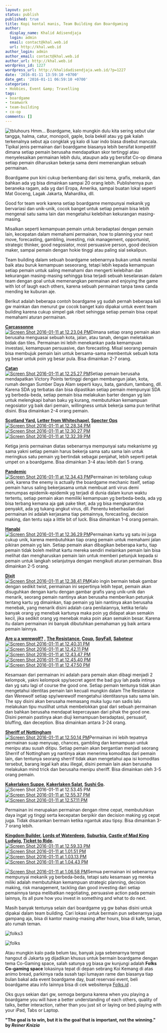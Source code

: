 ```yaml
---
layout: post
status: publish
published: true
title: Kopi kental manis, Team Building dan Boardgaming
author:
  display_name: Khalid Adisendjaja
  login: admin
  email: contact@khal.web.id
  url: http://khal.web.id
author_login: admin
author_email: contact@khal.web.id
author_url: http://khal.web.id
wordpress_id: 1227
wordpress_url: http://khalidadisendjaja.web.id/?p=1227
date: '2016-01-11 13:59:10 +0700'
date_gmt: '2016-01-11 06:59:10 +0700'
categories:
- Hobbies, Event &amp; Travelling
tags:
- boardgame
- teamwork
- team-building
- co-op
comments: []
---
```

![tbluhours](/images/tbluhours.jpg) Hmm... Boardgame, kalo mungkin dulu kita sering sebut ular tangga, halma, catur, monopoli, gaple, bola bekél atau yg gak kalah terkenalnya sebut aja congklak yg kalo di luar indo biasa disebut mancala. Tipikal jenis permainan dari boardgame biasanya lebih bersifat kompetitif dimana setiap pemain berusaha mendapatkan skor tertinggi atau menyelesaikan permainan lebih dulu, ataupun ada yg bersifat Co-op dimana setiap pemain diharuskan bekerja sama demi memenangkan sebuah permainan.

Boardgame pun kini cukup berkembang dari sisi tema, grafis, mekanik, dan bahkan ada yg bisa dimainkan sampai 20 orang lebih. Publishernya pun beraneka ragam, ada yg dari Eropa, Amerika, sampai buatan lokal seperti Mat Goceng, Lagak Jakarta, Mahardika, dll.

Good for team work karena setiap boardgame mempunyai mekanik yg bervariasi dan unik-unik, cocok banget untuk setiap pemain bisa lebih mengenal satu sama lain dan mengetahui kelebihan kekurangan masing-masing.

Misalkan seperti kemampuan pemain untuk beradaptasi dengan pemain lain, kecepatan dalam memahami permainan, how to planning your next move, forecasting, gambling, investing, risk management, opportunist, strategic thinker, good negosiator, most persuasive person, good decision maker, sampai pemain dengan hokie tinggi atau paling sial sekalipun.

Team building dalam sebuah boardgame sebenarnya bukan untuk menilai baik atau buruk kemampuan seseorang, tetapi lebih kepada kemampuan setiap pemain untuk saling memahami dan mengerti kelebihan dan kekurangan masing-masing sehingga bisa terjadi sebuah keselarasan dalam team dengan goal untuk memenangkan permainan and enjoying the game with lot of laugh each others, karena sebuah permainan tanpa tawa canda mending ke kuburan aje.

Berikut adalah beberapa contoh boardgame yg sudah pernah beberapa kali gw mainkan dan menurut gw cocok banget kalo dipakai untuk event team building karena cukup simpel gak ribet sehingga setiap pemain bisa cepat memahami aturan permainan.

**[Carcassonne](https://boardgamegeek.com/boardgame/822/carcassonne)**  
[![Screen Shot 2016-01-11 at 12.23.04 PM](/images/Screen-Shot-2016-01-11-at-12.23.04-PM.png)](https://boardgamegeek.com/boardgame/822/carcassonne)Dimana setiap orang pemain akan berusaha menguasai sebuah kota, jalan, atau tanah, dengan meletakkan bidak dan tiles. Permainan ini lebih menekankan pada kemampuan investasi, kemampuan persuasive, dan forecasting. Misal seorang pemain bisa membujuk pemain lain untuk bersama-sama membentuk sebuah kota yg besar untuk poin yg besar pula. Bisa dimainkan 2-7 orang.

**[Catan](https://boardgamegeek.com/boardgame/13/catan)**  
[![Screen Shot 2016-01-11 at 12.25.27 PM](/images/Screen-Shot-2016-01-11-at-12.25.27-PM.png)](https://boardgamegeek.com/boardgame/13/catan)Setiap pemain berusaha mendapatkan Victory Points tertinggi dengan membangun jalan, kota, rumah dengan Sumber Daya Alam seperti kayu, bata, gandum, tambang, dll. Karena SDA yg terbatas dan bisa dipastikan setiap pemain mempunyai SDA yg berbeda-beda, setiap pemain bisa melakukan barter dengan yg lain untuk melengkapi bahan baku yg kurang, membutuhkan kemampuan negosiator yg baik dari pemain, willingness untuk bekerja sama pun terlihat disini. Bisa dimainkan 2-4 orang pemain.

**[Scotland Yard](https://boardgamegeek.com/boardgame/148740/scotland-yard-master), [Letter from Whitechapel](https://boardgamegeek.com/boardgame/59959/letters-whitechapel), [Specter Ops](https://boardgamegeek.com/boardgame/155624/specter-ops)**  
[![Screen Shot 2016-01-11 at 12.28.34 PM](/images/Screen-Shot-2016-01-11-at-12.28.34-PM.png)](https://boardgamegeek.com/boardgame/148740/scotland-yard-master)[![Screen Shot 2016-01-11 at 12.30.27 PM](/images/Screen-Shot-2016-01-11-at-12.30.27-PM.png)](https://boardgamegeek.com/boardgame/59959/letters-whitechapel)[![Screen Shot 2016-01-11 at 12.32.39 PM](/images/Screen-Shot-2016-01-11-at-12.32.39-PM.png)](https://boardgamegeek.com/boardgame/155624/specter-ops)

Ketiga jenis permainan diatas sebenarnya mempunyai satu mekanisme yg sama yakni setiap pemain harus bekerja sama satu sama lain untuk meringkus satu pemain yg bertindak sebagai penjahat, lebih seperti petak umpet on a boardgame. Bisa dimainkan 3-4 atau lebih dari 5 orang.

**[Pandemic](https://boardgamegeek.com/boardgame/30549/pandemic)**  
[![Screen Shot 2016-01-11 at 12.34.43 PM](/images/Screen-Shot-2016-01-11-at-12.34.43-PM.png)](https://boardgamegeek.com/boardgame/30549/pandemic)Permainan ini terbilang cukup unik, karena the enemy is actually the boardgame mechanic itself, setiap pemain harus saling bekerjasama untuk membuat anti virus demi menumpas epidemik-epidemik yg terjadi di dunia dalam kurun waktu tertentu, setiap pemain akan memiliki kemampuan yg berbeda-beda, ada yg bisa terbang kemana aja gak pake tiket, ada yg bisa mengkarantina penyakit, ada yg tukang angkut virus, dll. Penentu keberhasilan dari permainan ini adalah kerjasama tiap pemainnya, forecasting, decision making, dan tentu saja a little bit of luck. Bisa dimainkan 1-4 orang pemain.

**[Hanabi](https://boardgamegeek.com/boardgame/98778/hanabi)**  
[![Screen Shot 2016-01-11 at 12.36.29 PM](/images/Screen-Shot-2016-01-11-at-12.36.29-PM.png)](https://boardgamegeek.com/boardgame/98778/hanabi)Permainan kartu yg satu ini juga cukup unik, karena membutuhkan tiap orang pemain untuk memahami jalan pikiran pemain yg lain. Setiap pemain akan dibagikan beberapa kartu, tiap pemain tidak boleh melihat kartu mereka sendiri melainkan pemain lain bisa melihat dan mengharuskan pemain lain untuk memberi petunjuk kepada si pemain untuk langkah selanjutnya dengan mengikuti aturan permainan. Bisa dimainkan 2-5 orang.

**[Dixit](https://boardgamegeek.com/boardgame/39856/dixit)**  
[![Screen Shot 2016-01-11 at 12.38.41 PM](/images/Screen-Shot-2016-01-11-at-12.38.41-PM.png)](https://boardgamegeek.com/boardgame/39856/dixit)Kalo ingin bermain tebak gambar dengan sedikit twist, permainan ini sepertinya lebih tepat, pemain akan disuguhkan dengan kartu dengan gambar grafis yang unik-unik dan menarik, seorang pemain nantinya akan berusaha memberikan petunjuk tentang kartu yg dimainkan, tiap pemain yg lain nantinya akan berusaha menebak, yang menarik disini adalah cara penilaiannya, ketika terlalu banyak orang yg menebak kartunya maka poin yg didapat akan semakin kecil, jika sedikit orang yg menebak maka poin akan semakin besar. Karena itu dalam permainan ini banyak dibutuhkan pemahaman yg baik antara pemain lainnya.

**[Are u a werewolf?](https://boardgamegeek.com/boardgame/925/werewolf) , [The Resistance](https://boardgamegeek.com/boardgame/41114/resistance), [Coup](https://boardgamegeek.com/boardgame/131357/coup), [SpyFall](https://boardgamegeek.com/boardgame/166384/spyfall), [Saboteur](https://boardgamegeek.com/boardgame/9220/saboteur)**  
[![Screen Shot 2016-01-11 at 12.40.31 PM](/images/Screen-Shot-2016-01-11-at-12.40.31-PM.png)](https://boardgamegeek.com/boardgame/925/werewolf)[![Screen Shot 2016-01-11 at 12.42.11 PM](/images/Screen-Shot-2016-01-11-at-12.42.11-PM.png)](https://boardgamegeek.com/boardgame/41114/resistance)[![Screen Shot 2016-01-11 at 12.43.47 PM](/images/Screen-Shot-2016-01-11-at-12.43.47-PM.png)](https://boardgamegeek.com/boardgame/131357/coup)[![Screen Shot 2016-01-11 at 12.45.40 PM](/images/Screen-Shot-2016-01-11-at-12.45.40-PM.png)](https://boardgamegeek.com/boardgame/166384/spyfall)[![Screen Shot 2016-01-11 at 12.47.50 PM](/images/Screen-Shot-2016-01-11-at-12.47.50-PM.png)](https://boardgamegeek.com/boardgame/9220/saboteur)

Kesamaan dari permainan ini adalah para pemain akan dibagi menjadi 2 kelompok, yakni kelompok spy/secret agent the bad guy lah pada intinya dan yg satu lagi of course the good one. Setiap pemain tentunya tidak akan mengetahui identitas pemain lain kecuali mungkin dalam The Resistance dan Werewolf setiap spy/werewolf mengetahui identitasnya satu sama lain. The spy disini akan berusaha memasang muka lugu nan sadis lalu melakukan tipu muslihat untuk membelokkan goal dari sebuah permainan dan bahkan berusaha mendapat kepercayaan dari pihak the good one. Disini pemain pastinya akan diuji kemampuan beradaptasi, persuasif, bluffing, dan deception. Bisa dimainkan antara 3-24 orang.

**[Sheriff of Nottingham](https://boardgamegeek.com/boardgame/157969/sheriff-nottingham)**  
[![Screen Shot 2016-01-11 at 12.50.14 PM](/images/Screen-Shot-2016-01-11-at-12.50.14-PM.png)](https://boardgamegeek.com/boardgame/157969/sheriff-nottingham)Permainan ini lebih tepatnya permainan suap menyuap, chances, gambling dan kemampuan untuk menipu atau susah ditipu. Setiap pemain akan bergantian menjadi seorang Sherrif of Nottingham yg nantinya akan menerima komoditas dari pemain lain, dan tentunya seorang sherrif tidak akan mengetahui apa isi komoditas tersebut, barang legal kah atau illegal, disini pemain lain akan berusaha melakukan mind trick dan berusaha menipu sheriff. Bisa dimainkan oleh 3-5 orang pemain.

**[Kakerlaken Suppe](https://boardgamegeek.com/boardgame/38391/kakerlakensuppe), [Kakerlaken Salat](https://boardgamegeek.com/boardgame/32341/cockroach-salad), [Sushi Go](https://boardgamegeek.com/boardgame/133473/sushi-go).**  
![Screen Shot 2016-01-11 at 12.53.45 PM](/images/Screen-Shot-2016-01-11-at-12.53.45-PM.png) [![Screen Shot 2016-01-11 at 12.55.37 PM](/images/Screen-Shot-2016-01-11-at-12.55.37-PM.png)](https://boardgamegeek.com/boardgame/32341/cockroach-salad) [![Screen Shot 2016-01-11 at 12.57.11 PM](/images/Screen-Shot-2016-01-11-at-12.57.11-PM.png)](https://boardgamegeek.com/boardgame/133473/sushi-go)

Permainan ini merupakan permainan dengan ritme cepat, membutuhkan daya ingat yg tinggi serta kecepatan berpikir dan decision making yg cepat juga. Tidak disarankan bermain ketika ngantuk atau tipsy. Bisa dimainkan 3-7 orang lebih.

**[Kingdom Builder](https://boardgamegeek.com/boardgame/107529/kingdom-builder), [Lords of Waterdeep](https://boardgamegeek.com/boardgame/110327/lords-waterdeep), [Suburbia](https://boardgamegeek.com/boardgame/123260/suburbia), [Castle of Mad King Ludwig](https://boardgamegeek.com/boardgame/155426/castles-mad-king-ludwig), [Ticket to Ride](https://boardgamegeek.com/boardgame/9209/ticket-ride).**  
[![Screen Shot 2016-01-11 at 12.59.33 PM](/images/Screen-Shot-2016-01-11-at-12.59.33-PM.png)](https://boardgamegeek.com/boardgame/107529/kingdom-builder) [![Screen Shot 2016-01-11 at 1.01.51 PM](/images/Screen-Shot-2016-01-11-at-1.01.51-PM.png)](https://boardgamegeek.com/boardgame/110327/lords-waterdeep) [![Screen Shot 2016-01-11 at 1.03.13 PM](/images/Screen-Shot-2016-01-11-at-1.03.13-PM.png)](https://boardgamegeek.com/boardgame/123260/suburbia) [![Screen Shot 2016-01-11 at 1.04.43 PM](/images/Screen-Shot-2016-01-11-at-1.04.43-PM.png)](https://boardgamegeek.com/boardgame/155426/castles-mad-king-ludwig)

[![Screen Shot 2016-01-11 at 1.06.58 PM](/images/Screen-Shot-2016-01-11-at-1.06.58-PM.png)](https://boardgamegeek.com/boardgame/9209/ticket-ride)Semua permainan ini sebenarnya mempunyai mekanik yg berbeda-beda, tetapi satu kesamaan yg mereka miliki adalah membutuhkan kemampuan strategic planning, decision making, risk management, tackling dan good investing dari setiap pemainnya tanpa melibatkan negotiating, persuasive action pada pemain lainnya, its all pure how you invest in something and what to do next.

Masih banyak tentunya selain dari boardgame yg gw bahas disini untuk dipakai dalam team building. Cari lokasi untuk bermain pun sebenarnya juga gampang aja, bisa di kantor masing-masing after hours, bisa di kafe, taman, ato rumah teman.

![folks3](/images/folks3.jpg)

![folks](/images/folks.jpg)

Atau mungkin kalo pada belum tau, banyak juga sebenarnya tempat hangout di Jakarta yg dijadikan khusus untuk bermain boardgame dengan tema Co-Gaming space, salah satunya yg biasa gw kunjungi adalah **Folks Co-gaming space** lokasinya tepat di depan sebrang Koi Kemang di atas animo bread, parkirnya rada susah tapi lumayan rame dan biasanya tiap bulan bakal ada event boardgame day, buat reservasi event, beli boardgame atau info lainnya bisa di cek websitenya [Folks.id](http://folks.id) .

Oks guys sekian dari gw, semoga berguna karena when you playing a boardgame you will have a better understanding of each others, quality of talks, better interaction, rather than you just sit or laying on bed playing with your iPad, Tabs or Laptop.

**"The goal is to win, but it is the goal that is important, not the winning."  
 by _Reiner Knizia_**
